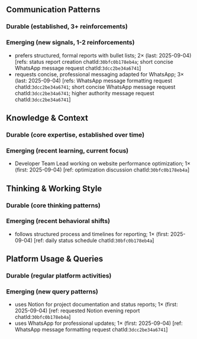 ## Communication Patterns
### Durable (established, 3+ reinforcements)

### Emerging (new signals, 1-2 reinforcements)
- prefers structured, formal reports with bullet lists; 2× (last: 2025-09-04) [refs: status report creation chatId:`30bfc0b178eb4a`; short concise WhatsApp message request chatId:`3dcc2be34a6741`]
- requests concise, professional messaging adapted for WhatsApp; 3× (last: 2025-09-04) [refs: WhatsApp message formatting request chatId:`3dcc2be34a6741`; short concise WhatsApp message request chatId:`3dcc2be34a6741`; higher authority message request chatId:`3dcc2be34a6741`]

## Knowledge & Context
### Durable (core expertise, established over time)

### Emerging (recent learning, current focus)
- Developer Team Lead working on website performance optimization; 1× (first: 2025-09-04) [ref: optimization discussion chatId:`30bfc0b178eb4a`]

## Thinking & Working Style
### Durable (core thinking patterns)

### Emerging (recent behavioral shifts)
- follows structured process and timelines for reporting; 1× (first: 2025-09-04) [ref: daily status schedule chatId:`30bfc0b178eb4a`]

## Platform Usage & Queries
### Durable (regular platform activities)

### Emerging (new query patterns)
- uses Notion for project documentation and status reports; 1× (first: 2025-09-04) [ref: requested Notion evening report chatId:`30bfc0b178eb4a`]
- uses WhatsApp for professional updates; 1× (first: 2025-09-04) [ref: WhatsApp message formatting request chatId:`3dcc2be34a6741`]